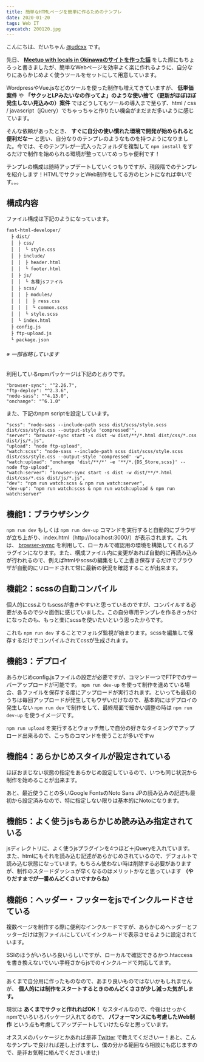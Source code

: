 ```yaml
---
title: 簡単なHTMLページを簡単に作るためのテンプレ
date: 2020-01-20
tags: Web IT
eyecatch: 200120.jpg
---
```


こんにちは、だいちゃん [@udcxx](https://twitter.com/udc_xx) です。

先日、 **[Meetup with locals in Okinawaのサイトを作った話](https://blog.udcxx.me/article/191217/meetup-with-locals-in-okinawa)** をした際にもちょろっと書きましたが、簡単なWebページを効率よく楽に作れるように、自分なりにあらかじめよく使うツールをセットにして用意しています。

WordpressやVue.jsなどのツールを使った制作も増えてきていますが、 **低単価案件** や **「サクッとLPみたいなの作ってよ」のような使い捨て（更新がほぼほぼ発生しない見込みの）案件** ではどうしてもツールの導入まで至らず、html / css / javascript（jQuery）でちゃっちゃと作りたい機会がまだまだ多いように感じています。

そんな依頼があったとき、 **すぐに自分の使い慣れた環境で開発が始められると便利だなー** と思い、自分なりのテンプレのようなものを持つようになりました。今では、そのテンプレが一式入ったフォルダを複製して `npm install` をするだけで制作を始められる環境が整っていてめっちゃ便利です！

テンプレの構成は随時アップデートしていくつもりですが、現段階でのテンプレを紹介します！HTMLでサクッとWeb制作をしてる方のヒントになれば幸いです。。。

## 構成内容

ファイル構成は下記のようになっています。

```
fast-html-developer/    
　├ dist/    
　│　├ css/    
　│　│　└ style.css    
　│　├ include/     
　│　│　├ header.html    
　│　│　└ footer.html    
　│　├ js/    
　│　│　└ 各種jsファイル    
　│　├ scss/    
　│　│　├ modules/    
　│　│　│　├ ress.css    
　│　│　│　└ common.scss    
　│　│　└ style.scss    
　│　└ index.html    
　├ config.js    
　├ ftp-upload.js    
　└ package.json
```

###### ※ 一部省略しています

利用しているnpmパッケージは下記のとおりです。

```
"browser-sync": "^2.26.7",    
"ftp-deploy": "^2.3.6",    
"node-sass": "^4.13.0",    
"onchange": "^6.1.0"    
```

また、下記のnpm scriptを設定しています。

```
"scss": "node-sass --include-path scss dist/scss/style.scss dist/css/style.css --output-style 'compressed'",     
"server": "browser-sync start -s dist -w dist/**/*.html dist/css/*.css dist/js/*.js",    
"upload": "node ftp-upload",    
"watch:scss": "node-sass --include-path scss dist/scss/style.scss dist/css/style.css --output-style 'compressed' -w",     
"watch:upload": "onchange 'dist/**/*' -e '**/*.{DS_Store,scss}' -- node ftp-upload",    
"watch:server": "browser-sync start -s dist -w dist/**/*.html dist/css/*.css dist/js/*.js",     
"dev": "npm run watch:scss & npm run watch:server",     
"dev-up": "npm run watch:scss & npm run watch:upload & npm run watch:server"     
```

## 機能1：ブラウザシンク

`npm run dev` もしくは `npm run dev-up` コマンドを実行すると自動的にブラウザが立ち上がり、index.html（http://localhost:3000/）が表示されます。これは、 [browser-symc](https://www.npmjs.com/package/browser-sync) を利用して、ローカルで確認用の環境を構築してくれるプラグインになります。また、構成ファイル内に変更があれば自動的に再読み込みが行われるので、例えばhtmlやscssの編集をして上書き保存するだけでブラウザが自動的にリロードされて常に最新の状況を確認することが出来ます。

## 機能2：scssの自動コンパイル

個人的にcssよりもscssが書きやすいと思っているのですが、コンパイルする必要があるので少々面倒に感じていました。この自分専用テンプレを作るきっかけになったのも、もっと楽にscssを使いたいという思ったからです。

これも `npm run dev` することでフォルダ監視が始まります。scssを編集して保存するだけでコンパイルされてcssが生成されます。

## 機能3：デプロイ

あらかじめconfig.jsファイルの設定が必要ですが、コマンド一つでFTPでのサーバーアップロードが可能です。 `npm run dev-up` を使って制作を進めている場合、各ファイルを保存する度にアップロードが実行されます。といっても最初のうちは毎回アップロードが発生してもウザいだけなので、基本的にはデプロイの発生しない `npm run dev` で制作をして、最終局面で細かい調整の時は `npm run dev-up` を使うイメージです。

 `npm run upload` を実行するとウォッチ無しで自分の好きなタイミングでアップロード出来るので、こっちのコマンドを使うことが多いですｗ

## 機能4：あらかじめスタイルが設定されている

ほぼおまじない状態の指定をあらかじめ設定しているので、いつも同じ状況から制作を始めることが出来ます。

あと、最近使うことの多いGoogle FontsのNoto Sans JPの読み込みの記述も最初から設定済みなので、特に指定しない限りは基本的にNotoになります。

## 機能5：よく使うjsもあらかじめ読み込み指定されている

jsディレクトリに、よく使うjsプラグインを4つほど＋jQueryを入れています。また、htmlにもそれを読み込む記述があらかじめされているので、デフォルトで読み込む状態になっています。もちろん使わない時は削除する必要がありますが、制作のスタードダッシュが早くなるのはメリットかなと思っています **（やりだすまでが一番めんどくさいですからね）**

## 機能6：ヘッダー・フッターをjsでインクルードさせている

複数ページを制作する際に便利なインクルードですが、あらかじめヘッダーとフッターだけは別ファイルにしていてインクルードで表示させるように設定されています。

SSIのほうがいろいろ良いらしいですが、ローカルで確認できるかつ.htaccessを書き換えないでいい手軽さからjsでのインクルードで対応してます。

-----

あくまで自分用に作ったものなので、あまり良いものではないかもしれませんが、 **個人的には制作をスタートするときのめんどくささが少し減った気がします。**

現状は **あくまでサクッと作れればOK！** なスタイルなので、今後はせっかくnpmでいろいろパッケージ入れてるので、 **パフォーマンスにも考慮したWeb制作** という点も考慮してアップデートしていけたらなと思っています。

オススメのパッケージとかあれば是非 [Twitter](https://twitter.com/udc_xx) で教えてくださいー！あと、こんなテンプレで良ければ差し上げますし、僕の分かる範囲なら相談にも応じますので、是非お気軽に絡んでくださいませ;)
